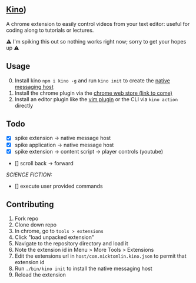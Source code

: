 [Kino](https://www.wired.com/2011/11/1107wireless-remote-control/))
---
A chrome extension to easily control videos from your text editor: useful for coding along to tutorials or lectures.

:warning: I'm spiking this out so nothing works right now; sorry to get your hopes up :warning:

Usage
---

0. Install kino `npm i kino -g` and run `kino init` to create the [native messaging host](https://developer.chrome.com/apps/nativeMessaging#native-messaging-host)
1. Install the chrome plugin via the [chrome web store (link to come)](#)
2. Install an editor plugin like the [vim plugin](https://github.com/nicktomlin/kino.vim) or the CLI via `kino action` directly

Todo
---

- [x] spike extension -> native message host
- [x] spike application -> native message host
- [x] spike extension -> content script -> player controls (youtube)
- [] scroll back -> forward

_SCIENCE FICTION:_

- [] execute user provided commands

Contributing
---

1. Fork repo
2. Clone down repo
2. In chrome, go to `tools > extensions`
3. Click "load unpacked extension"
4. Navigate to the repository directory and load it
4. Note the extension id in Menu > More Tools > Extensions
5. Edit the extensions url in `host/com.nicktomlin.kino.json` to permit that extension id
6. Run `./bin/kino init` to install the native messaging host
7. Reload the extension

